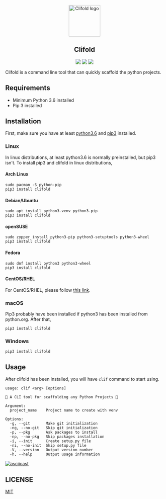 <p align="center"><a href="https://ydcjeff.github.io/clifold" target="_blank" rel="noopener noreferrer"><img width="100" src="https://ydcjeff.github.io/clifold/logo.png" alt="Clifold logo"></a></p>

<h2 align="center">Clifold</h2>

<p align="center">
  <a href="https://circleci.com/gh/ydcjeff/clifold"><img src="https://circleci.com/gh/ydcjeff/clifold.svg?style=svg"></a>
  <a href="https://github.com/ydcjeff/clifold/actions"><img src="https://github.com/ydcjeff/clifold/workflows/Python%20package/badge.svg?branch=master"></a>
  <a href="https://travis-ci.com/github/ydcjeff/clifold"><img src="https://travis-ci.com/ydcjeff/clifold.svg?branch=master"></a>
</p>


Clifold is a command line tool that can quickly scaffold the python projects.

## Requirements
- Minimum Python 3.6 installed
- Pip 3 installed

## Installation

First, make sure you have at least [python3.6](https://python.org) and [pip3](https://pypi.org/project/pip/) installed.

### Linux

In linux distributions, at least python3.6 is normally preinstalled, but pip3 isn't. To install pip3 and clifold in linux distributions,

#### Arch Linux
```
sudo pacman -S python-pip
pip3 install clifold
```
#### Debian/Ubuntu
```
sudo apt install python3-venv python3-pip
pip3 install clifold
```
#### openSUSE
```
sudo zypper install python3-pip python3-setuptools python3-wheel
pip3 install clifold
```
#### Fedora
```
sudo dnf install python3 python3-wheel
pip3 install clifold
```
#### CentOS/RHEL

For CentOS/RHEL, please follow [this link](https://packaging.python.org/guides/installing-using-linux-tools/#centos-rhel).

### macOS

Pip3 probably have been installed if python3 has been installed from python.org. After that,

```
pip3 install clifold
```

### Windows
```
pip3 install clifold
```

## Usage

After clifold has been installed, you will have `clif` command to start using.

```
usage: clif <arg> [options]

🚀 A CLI tool for scaffolding any Python Projects 🚀

Argument:
  project_name    Project name to create with venv

Options:
  -g, --git       Make git initialization
  -ng, --no-git   Skip git initialization
  -p, --pkg       Ask packages to install
  -np, --no-pkg   Skip packages installation
  -i, --init      Create setup.py file
  -ni, --no-init  Skip setup.py file
  -V, --version   Output version number
  -h, --help      Output usage information
```

[![asciicast](https://asciinema.org/a/317100.svg)](https://asciinema.org/a/317100)

## LICENSE

[MIT](https://opensource.org/licenses/MIT)